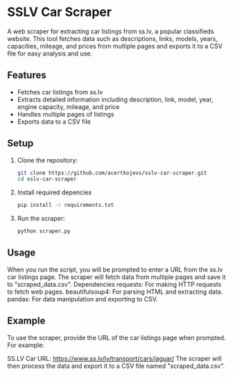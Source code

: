 # SSLV Car Scraper

A web scraper for extracting car listings from ss.lv, a popular classifieds website. This tool fetches data such as descriptions, links, models, years, capacities, mileage, and prices from multiple pages and exports it to a CSV file for easy analysis and use.

## Features

- Fetches car listings from ss.lv
- Extracts detailed information including description, link, model, year, engine capacity, mileage, and price
- Handles multiple pages of listings
- Exports data to a CSV file

## Setup

1. Clone the repository:
   ```bash
   git clone https://github.com/acertkojevs/sslv-car-scraper.git
   cd sslv-car-scraper
2. Install required depencies
   ```bash
   pip install -r requirements.txt

4. Run the scraper:
   ```bash
   python scraper.py

## Usage
When you run the script, you will be prompted to enter a URL from the ss.lv car listings page.
The scraper will fetch data from multiple pages and save it to "scraped_data.csv".
Dependencies
requests: For making HTTP requests to fetch web pages.
beautifulsoup4: For parsing HTML and extracting data.
pandas: For data manipulation and exporting to CSV.
## Example
To use the scraper, provide the URL of the car listings page when prompted. For example:

SS.LV Car URL: https://www.ss.lv/lv/transport/cars/jaguar/
The scraper will then process the data and export it to a CSV file named "scraped_data.csv".
